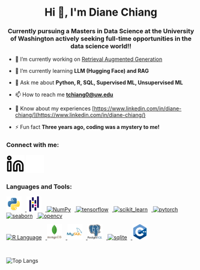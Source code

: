 <h1 align="center">Hi 👋, I'm Diane Chiang</h1>
<h3 align="center">Currently pursuing a Masters in Data Science at the University of Washington actively seeking full-time opportunities in the data science world!!</h3>

- 🔭 I’m currently working on [Retrieval Augmented Generation](https://github.com/tchiang0/Retrieval_Augmented_Generation_Exploration)

- 🌱 I’m currently learning **LLM (Hugging Face) and RAG**

- 💬 Ask me about **Python, R, SQL, Supervised ML, Unsupervised ML**

- 📫 How to reach me **tchiang0@uw.edu**

- 📄 Know about my experiences [https://www.linkedin.com/in/diane-chiang/](https://www.linkedin.com/in/diane-chiang/)

- ⚡ Fun fact **Three years ago, coding was a mystery to me!**

### Connect with me:

[![website](./img/linkedin-light.svg)](https://linkedin.com/in/diane-chiang#gh-light-mode-only)
[![website](./img/linkedin-dark.svg)](https://linkedin.com/in/diane-chiang#gh-dark-mode-only)


<h3 align="left">Languages and Tools:</h3>
<p align="left"> <a href="https://www.python.org" target="_blank" rel="noreferrer"> <img src="https://raw.githubusercontent.com/devicons/devicon/master/icons/python/python-original.svg" alt="python" width="40" height="40" style="padding-right:10px;"/> </a> <a href="https://pandas.pydata.org/" target="_blank" rel="noreferrer"> <img src="https://raw.githubusercontent.com/devicons/devicon/2ae2a900d2f041da66e950e4d48052658d850630/icons/pandas/pandas-original.svg" alt="pandas" width="40" height="40" style="padding-right:10px;"/> </a> <a href="https://numpy.org/doc/" target="_blank" rel="noreferrer"> <img src="https://www.vectorlogo.zone/logos/numpy/numpy-icon.svg" alt="NumPy" width="40" height="40" style="padding-right:10px;"/> </a><a href="https://www.tensorflow.org" target="_blank" rel="noreferrer"> <img src="https://www.vectorlogo.zone/logos/tensorflow/tensorflow-icon.svg" alt="tensorflow" width="40" height="40" style="padding-right:10px;"/> </a> <a href="https://scikit-learn.org/" target="_blank" rel="noreferrer"> <img src="https://upload.wikimedia.org/wikipedia/commons/0/05/Scikit_learn_logo_small.svg" alt="scikit_learn" width="40" height="40" style="padding-right:10px;"/> </a> <a href="https://pytorch.org/" target="_blank" rel="noreferrer"> <img src="https://www.vectorlogo.zone/logos/pytorch/pytorch-icon.svg" alt="pytorch" width="40" height="40" style="padding-right:10px;"/> </a> <a href="https://seaborn.pydata.org/" target="_blank" rel="noreferrer"> <img src="https://seaborn.pydata.org/_images/logo-mark-lightbg.svg" alt="seaborn" width="40" height="40" style="padding-right:10px;"/> </a> <a href="https://opencv.org/" target="_blank" rel="noreferrer"> <img src="https://www.vectorlogo.zone/logos/opencv/opencv-icon.svg" alt="opencv" width="40" height="40" style="padding-right:10px;"/> </a> 

<a href="https://www.rdocumentation.org/" target="_blank" rel="noreferrer"> <img src="https://www.vectorlogo.zone/logos/r-project/r-project-icon.svg" alt="R Language" width="40" height="40" style="padding-right:10px;"/> </a> <a href="https://www.mongodb.com/" target="_blank" rel="noreferrer"> <img src="https://raw.githubusercontent.com/devicons/devicon/master/icons/mongodb/mongodb-original-wordmark.svg" alt="mongodb" width="40" height="40" style="padding-right:10px;"/> </a> <a href="https://www.mysql.com/" target="_blank" rel="noreferrer"> <img src="https://raw.githubusercontent.com/devicons/devicon/master/icons/mysql/mysql-original-wordmark.svg" alt="mysql" width="40" height="40" style="padding-right:10px;"/> </a> <a href="https://www.postgresql.org" target="_blank" rel="noreferrer"> <img src="https://raw.githubusercontent.com/devicons/devicon/master/icons/postgresql/postgresql-original-wordmark.svg" alt="postgresql" width="40" height="40" style="padding-right:10px;"/> </a> <a href="https://www.sqlite.org/" target="_blank" rel="noreferrer"> <img src="https://www.vectorlogo.zone/logos/sqlite/sqlite-icon.svg" alt="sqlite" width="40" height="40" style="padding-right:10px;"/> </a> <a href="https://www.w3schools.com/cpp/" target="_blank" rel="noreferrer"> <img src="https://raw.githubusercontent.com/devicons/devicon/master/icons/cplusplus/cplusplus-original.svg" alt="cplusplus" width="40" height="40" style="padding-right:10px;"/> </a> </p>
<br />

![Top Langs](https://github-readme-stats.vercel.app/api/top-langs/?username=tchiang0&layout=compact&hide_progress=true)
